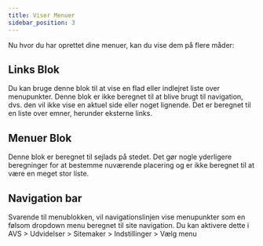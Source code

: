 ```yaml
---
title: Viser Menuer
sidebar_position: 3
---
```


Nu hvor du har oprettet dine menuer, kan du vise dem på flere måder:

## Links Blok
Du kan bruge denne blok til at vise en flad eller indlejret liste over menupunkter. Denne blok er ikke beregnet til at blive brugt til navigation, dvs. den vil ikke vise en aktuel side eller noget lignende. Det er beregnet til en liste over emner, herunder eksterne links.

## Menuer Blok
Denne blok er beregnet til sejlads på stedet. Det gør nogle yderligere beregninger for at bestemme nuværende placering og er ikke beregnet til at være en meget stor liste.

## Navigation bar
Svarende til menublokken, vil navigationslinjen vise menupunkter som en følsom dropdown menu beregnet til site navigation. Du kan aktivere dette i AVS > Udvidelser > Sitemaker > Indstillinger > Vælg menu

